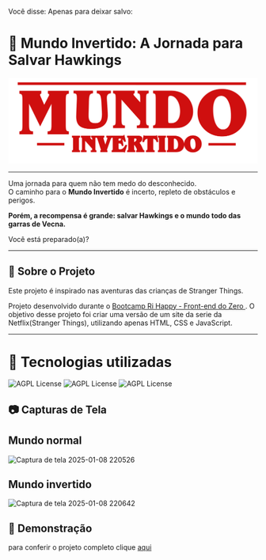 
Você disse:
Apenas para deixar salvo:
# 🌌 Mundo Invertido: A Jornada para Salvar Hawkings  

<div align="center">
  <img src="https://raw.githubusercontent.com/thiagohernani/Stranger-Things-Inverted-World/5044320be8e7f89c959e032ad92c003fa921341e/assets/images/banner/logo.svg" alt="Logo do projeto">
</div>  

---

Uma jornada para quem não tem medo do desconhecido.  
O caminho para o **Mundo Invertido** é incerto, repleto de obstáculos e perigos.  

**Porém, a recompensa é grande: salvar Hawkings e o mundo todo das garras de Vecna.**  

Você está preparado(a)?  

---

## 🌟 Sobre o Projeto  

Este projeto é inspirado nas aventuras das crianças de Stranger Things.

<p>Projeto desenvolvido durante o <a href="https://web.dio.me/track/coding-future-front-end-do-zero">Bootcamp Ri Happy - Front-end do Zero </a>. O objetivo desse projeto foi criar uma versão de um site da serie da Netflix(Stranger Things), utilizando apenas HTML, CSS e JavaScript.</p>

---

<h1>🚀 Tecnologias utilizadas</h1>

<img src="https://camo.githubusercontent.com/10c7a8fa2cf317cc7c4af6f13efac086a9f0ea010f0dfc746c94e5cde310b339/68747470733a2f2f696d672e736869656c64732e696f2f62616467652f48544d4c352d4533344632363f7374796c653d666f722d7468652d6261646765266c6f676f3d68746d6c35266c6f676f436f6c6f723d7768697465" alt="AGPL License" data-canonical-src="https://img.shields.io/badge/HTML5-E34F26?style=for-the-badge&amp;logo=html5&amp;logoColor=white" style="max-width: 100%;"> <img src="https://camo.githubusercontent.com/001d4637c08910acf414f12a1682879a1f99867f6f9a3550f0541e7d03dd34a2/68747470733a2f2f696d672e736869656c64732e696f2f62616467652f435353332d3135373242363f7374796c653d666f722d7468652d6261646765266c6f676f3d63737333266c6f676f436f6c6f723d7768697465" alt="AGPL License" data-canonical-src="https://img.shields.io/badge/CSS3-1572B6?style=for-the-badge&amp;logo=css3&amp;logoColor=white" style="max-width: 100%;"> <img src="https://camo.githubusercontent.com/b50d4b5449ac9bed0fc02238425fd56db93011d5019563595023ff0bb1a02162/68747470733a2f2f696d672e736869656c64732e696f2f62616467652f4a6176615363726970742d4637444631453f7374796c653d666f722d7468652d6261646765266c6f676f3d6a617661736372697074266c6f676f436f6c6f723d626c61636b" alt="AGPL License" data-canonical-src="https://img.shields.io/badge/JavaScript-F7DF1E?style=for-the-badge&amp;logo=javascript&amp;logoColor=black" style="max-width: 100%;">

## 📷 Capturas de Tela

<h2>Mundo normal</h2>

![Captura de tela 2025-01-08 220526](https://github.com/user-attachments/assets/35d31d0f-4b87-4f07-bbd2-528ebc737e5f)


<h2>Mundo invertido</h2>

![Captura de tela 2025-01-08 220642](https://github.com/user-attachments/assets/aa7041e1-7b77-46fb-939c-15fe74d3a11a)

## 🔗 Demonstração
para conferir o projeto completo clique
[aqui](https://thiagohernani.github.io/Stranger-Things-Inverted-World/)  
